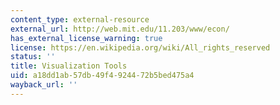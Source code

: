 ```yaml
---
content_type: external-resource
external_url: http://web.mit.edu/11.203/www/econ/
has_external_license_warning: true
license: https://en.wikipedia.org/wiki/All_rights_reserved
status: ''
title: Visualization Tools
uid: a18dd1ab-57db-49f4-9244-72b5bed475a4
wayback_url: ''
---
```


